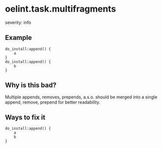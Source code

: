 # oelint.task.multifragments

severity: info

## Example

```
do_install:append() {
    a
}
do_install:append() {
    b
}
```

## Why is this bad?

Multiple appends, removes, prepends, a.s.o. should be merged into a single append, remove, prepend for better readability.

## Ways to fix it

```
do_install:append() {
    a
    b
}
```
